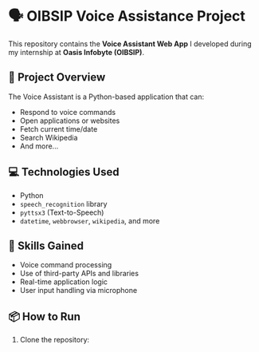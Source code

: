 # 🗣️ OIBSIP Voice Assistance Project

This repository contains the **Voice Assistant Web App** I developed during my internship at **Oasis Infobyte (OIBSIP)**.

## 🚀 Project Overview

The Voice Assistant is a Python-based application that can:
- Respond to voice commands
- Open applications or websites
- Fetch current time/date
- Search Wikipedia
- And more...

## 💻 Technologies Used

- Python
- `speech_recognition` library
- `pyttsx3` (Text-to-Speech)
- `datetime`, `webbrowser`, `wikipedia`, and more

## 🧠 Skills Gained

- Voice command processing
- Use of third-party APIs and libraries
- Real-time application logic
- User input handling via microphone

## 📦 How to Run

1. Clone the repository:
